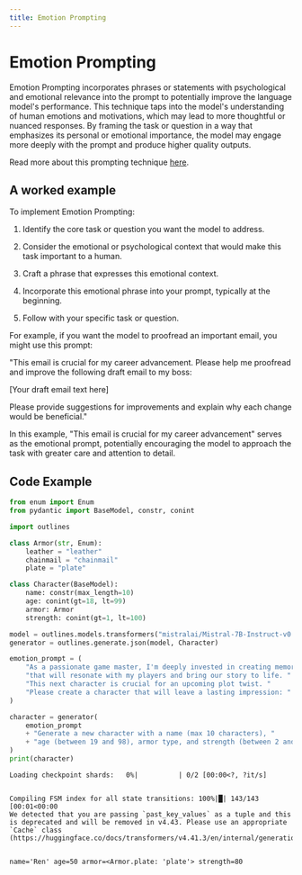 ```yaml
---
title: Emotion Prompting
---
```


# Emotion Prompting


Emotion Prompting incorporates phrases or statements with psychological and emotional relevance into the prompt to potentially improve the language model's performance. This technique taps into the model's understanding of human emotions and motivations, which may lead to more thoughtful or nuanced responses. By framing the task or question in a way that emphasizes its personal or emotional importance, the model may engage more deeply with the prompt and produce higher quality outputs.
    
Read more about this prompting technique [here](https://arxiv.org/abs/2406.06608).

## A worked example


To implement Emotion Prompting:

1. Identify the core task or question you want the model to address.

2. Consider the emotional or psychological context that would make this task important to a human.

3. Craft a phrase that expresses this emotional context.

4. Incorporate this emotional phrase into your prompt, typically at the beginning.

5. Follow with your specific task or question.

For example, if you want the model to proofread an important email, you might use this prompt:

"This email is crucial for my career advancement. Please help me proofread and improve the following draft email to my boss:

[Your draft email text here]

Please provide suggestions for improvements and explain why each change would be beneficial."

In this example, "This email is crucial for my career advancement" serves as the emotional prompt, potentially encouraging the model to approach the task with greater care and attention to detail.
    
## Code Example





```python
from enum import Enum
from pydantic import BaseModel, constr, conint

import outlines

class Armor(str, Enum):
    leather = "leather"
    chainmail = "chainmail"
    plate = "plate"

class Character(BaseModel):
    name: constr(max_length=10)
    age: conint(gt=18, lt=99)
    armor: Armor
    strength: conint(gt=1, lt=100)

model = outlines.models.transformers("mistralai/Mistral-7B-Instruct-v0.1", device="cuda")
generator = outlines.generate.json(model, Character)

emotion_prompt = (
    "As a passionate game master, I'm deeply invested in creating memorable characters "
    "that will resonate with my players and bring our story to life. "
    "This next character is crucial for an upcoming plot twist. "
    "Please create a character that will leave a lasting impression: "
)

character = generator(
    emotion_prompt
    + "Generate a new character with a name (max 10 characters), "
    + "age (between 19 and 98), armor type, and strength (between 2 and 99)."
)
print(character)
```


    Loading checkpoint shards:   0%|          | 0/2 [00:00<?, ?it/s]


    Compiling FSM index for all state transitions: 100%|█| 143/143 [00:01<00:00
    We detected that you are passing `past_key_values` as a tuple and this is deprecated and will be removed in v4.43. Please use an appropriate `Cache` class (https://huggingface.co/docs/transformers/v4.41.3/en/internal/generation_utils#transformers.Cache)


    name='Ren' age=50 armor=<Armor.plate: 'plate'> strength=80


